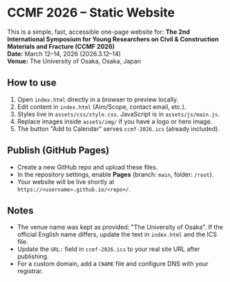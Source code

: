 
# CCMF 2026 – Static Website

This is a simple, fast, accessible one-page website for:
**The 2nd International Symposium for Young Researchers on Civil & Construction Materials and Fracture (CCMF 2026)**  
**Date:** March 12–14, 2026 (2026.3.12–14)  
**Venue:** The University of Osaka, Osaka, Japan

## How to use
1. Open `index.html` directly in a browser to preview locally.
2. Edit content in `index.html` (Aim/Scope, contact email, etc.).
3. Styles live in `assets/css/style.css`. JavaScript is in `assets/js/main.js`.
4. Replace images inside `assets/img/` if you have a logo or hero image.
5. The button "Add to Calendar" serves `ccmf-2026.ics` (already included).

## Publish (GitHub Pages)
- Create a new GitHub repo and upload these files.
- In the repository settings, enable **Pages** (branch: `main`, folder: `/root`).
- Your website will be live shortly at `https://<username>.github.io/<repo>/`.

## Notes
- The venue name was kept as provided: "The University of Osaka". If the official English name differs, update the text in `index.html` and the ICS file.
- Update the `URL:` field in `ccmf-2026.ics` to your real site URL after publishing.
- For a custom domain, add a `CNAME` file and configure DNS with your registrar.

